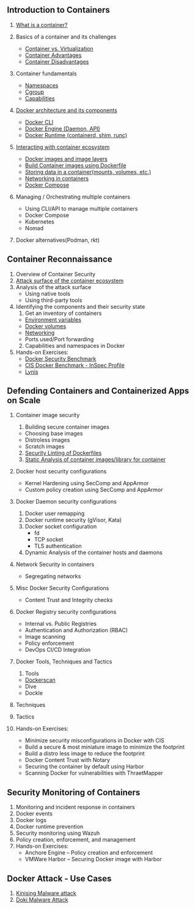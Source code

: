 ## Introduction to Containers 

1. [What is a container?](./Intro-Containers/what-is-container.md)
2. Basics of a container and its challenges
     - [Container vs. Virtualization](/Intro-Containers/containervsVM.md)
     - [Container Advantages](./Intro-Containers/Container-adv-dis.md#container-advantages)
     - [Container Disadvantages](./Intro-Containers/Container-adv-dis.md#container-disadvantages)
3. Container fundamentals
    - [Namespaces](./Intro-Containers/Namespaces.md)
    - [Cgroup](./Intro-Containers/Cgroup.md)
    - [Capabilities](./Intro-Containers/Capabilities.md)
4. [Docker architecture and its components](./Intro-Containers/docker-architecture.md#docker-architecture)
    - [Docker CLI](./Intro-Containers/docker-architecture.md#docker-client)
    - [Docker Engine (Daemon, API)](./Intro-Containers/docker-architecture.md#docker-engine)
    - [Docker Runtime (containerd, shim, runc)](./Intro-Containers/docker-architecture.md#docker-runtime)
5. [Interacting with container ecosystem](./Intro-Containers/Intracting-with-container.md)
     - [Docker images and image layers](./Intro-Containers/Intracting-with-container.md#understand-image-layers) <br>
     - [Build Container images using Dockerfile](./Intro-Containers/Intracting-with-container.md#dockerfile-instructions-with-example)<br>
     - [Storing data in a container(mounts, volumes, etc.)](./Intro-Containers/Intracting-with-container.md#storing-data-in-a-container)<br>
     - [Networking in containers](./Intro-Containers/Intracting-with-container.md#networking-in-containers)<br>
     - [Docker Compose](./Intro-Containers/Intracting-with-container.md#docker-compose)
  
6. Managing / Orchestrating multiple containers
   - Using CLI/API to manage multiple containers
   - Docker Compose
   - Kubernetes
   - Nomad
7. Docker alternatives(Podman, rkt)

     
## Container Reconnaissance

1. Overview of Container Security
2. [Attack surface of the container ecosystem](./container-sec/attack-surface.md)
3. Analysis of the attack surface
    - Using native tools
    - Using third-party tools
4. Identifying the components and their security state
    1. Get an inventory of containers
      - [Environment variables](./container-sec/Envir-variables.md)
      - [Docker volumes](./container-sec/Docker-volumes.md)
      - [Networking](./container-sec/Docker-Networking.md)
      - Ports used/Port forwarding
     2. Capabilities and namespaces in Docker
5. Hands-on Exercises:
   - [Docker Security Benchmark](./container-sec/Auditing-docker-sec.md)
   - [CIS Docker Benchmark - InSpec Profile](https://dev-sec.io/baselines/docker/)
   - [Lynis](https://github.com/CISOfy/Lynis)

## Defending Containers and Containerized Apps on Scale

1. Container image security
   1. Building secure container images
     - Choosing base images
     - Distroless images
     - Scratch images
   2. [Security Linting of Dockerfiles](./container-app-sec/security-linting-dockerfile.md)
   3. [Static Analysis of container images/library for container](./container-app-sec/packetscanner.md)
   
2. Docker host security configurations
    - Kernel Hardening using SecComp and AppArmor
    - Custom policy creation using SecComp and AppArmor
3. Docker Daemon security configurations
   1. Docker user remapping
   2. Docker runtime security (gVisor, Kata)
   3. Docker socket configuration 
       - fd
       - TCP socket
       - TLS authentication
   4. Dynamic Analysis of the container hosts and daemons
4. Network Security in containers
   - Segregating networks
5. Misc Docker Security Configurations
   - Content Trust and Integrity checks
6. Docker Registry security configurations
   - Internal vs. Public Registries
   - Authentication and Authorization (RBAC)
   - Image scanning
   - Policy enforcement
   - DevOps CI/CD Integration
7. Docker Tools, Techniques and Tactics
   1. Tools
    - [Dockerscan](./container-app-sec/dockerscan.md) 
    - Dive
    - Dockle
  2. Techniques
  3. Tactics
8. Hands-on Exercises:
   - Minimize security misconfigurations in Docker with CIS
   - Build a secure & most miniature image to minimize the footprint
   - Build a distro less image to reduce the footprint
   - Docker Content Trust with Notary
   - Securing the container by default using Harbor
   - Scanning Docker for vulnerabilities with ThraetMapper
   
## Security Monitoring of Containers

1. Monitoring and incident response in containers
2. Docker events
3. Docker logs
4. Docker runtime prevention
5. Security monitoring using Wazuh
6. Policy creation, enforcement, and management
7. Hands-on Exercises:
   - Anchore Engine – Policy creation and enforcement
   - VMWare Harbor – Securing Docker image with Harbor

## Docker Attack - Use Cases 

1. [Kinising Malware attack](./use-cases/kinsing-Malware-attack.md) 
2. [Doki Malware Attack](./use-cases/Doki-malware-attack.md) 